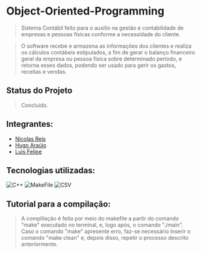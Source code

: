 # Object-Oriented-Programming
 > Sistema Contábil feito para o auxilio na gestão e contabilidade de empresas e pessoas físicas conforme a necessidade do cliente.

 >O software recebe e armazena as informações dos clientes e realiza os cálculos contábeis estipulados, a fim de gerar o balanço financeiro geral da empresa ou pessoa física sobre determinado período, e retorna esses dados, podendo ser usado para gerir os gastos, receitas  e vendas.


## Status do Projeto
> Concluído.

## Integrantes:
- [Nicolas Reis](https://github.com/nicolasreisdev)
- [Hugo Araújo](https://github.com/hugoaraujo04)
- [Luis Felipe](https://github.com/LuisMartinsP)


## Tecnologias utilizadas:
 ![C++](https://img.shields.io/badge/C%2B%2B-00599C?style=for-the-badge&logo=c%2B%2B&logoColor=white)
 ![MakeFile](https://img.shields.io/badge/makefile-00000F?style=for-the-badge&logo=makefile&logoColor=white)
 ![CSV](https://img.shields.io/badge/arq.CSV-00000F?style=for-the-badge&logo=mysq&logoColor=white)

## Tutorial para a compilação:
>A complilação é feita por meio do makefile a partir do comando "make" executado no terminal, e, logo após, o comando "./main". Caso o comando "make" apresente erro, faz-se necessário inserir o comando "make clean" e, depois disso, repetir o processo descrito anteriormente.

